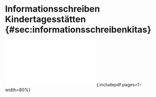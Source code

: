 # Informationsschreiben Kindertagesstätten {#sec:informationsschreibenkitas}

![Informationsschreiben an Kitas](files/Sample.pdf){.includepdf pages=1- width=80%}
